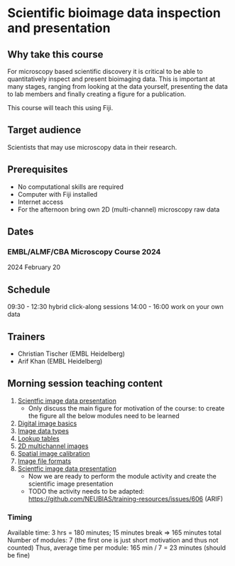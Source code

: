 # Scientific bioimage data inspection and presentation

## Why take this course

For microscopy based scientific discovery it is critical to be able to quantitatively inspect and present bioimaging data. This is important at many stages, ranging from looking at the data yourself, presenting the data to lab members and finally creating a figure for a publication.

This course will teach this using Fiji.

## Target audience

Scientists that may use microscopy data in their research.

## Prerequisites

* No computational skills are required
* Computer with Fiji installed
* Internet access
* For the afternoon bring own 2D (multi-channel) microscopy raw data

## Dates

### EMBL/ALMF/CBA Microscopy Course 2024

2024 February 20 

## Schedule

09:30 - 12:30 hybrid click-along sessions
14:00 - 16:00 work on your own data

## Trainers

- Christian Tischer (EMBL Heidelberg)
- Arif Khan (EMBL Heidelberg)

## Morning session teaching content

1. [Scientfic image data presentation](https://neubias.github.io/training-resources/image_inspection_and_presentation/index.html)
    - Only discuss the main figure for motivation of the course: to create the figure all the below modules need to be learned
1. [Digital image basics](https://neubias.github.io/training-resources/pixels/index.html)
1. [Image data types](https://neubias.github.io/training-resources/datatypes/index.html) 
1. [Lookup tables](https://neubias.github.io/training-resources/lut/index.html)
1. [2D multichannel images](https://neubias.github.io/training-resources/multichannel_images/index.html)
1. [Spatial image calibration](https://neubias.github.io/training-resources/spatial_calibration/index.html) 
1. [Image file formats](https://neubias.github.io/training-resources/image_file_formats/index.html)
1. [Scientfic image data presentation](https://neubias.github.io/training-resources/image_inspection_and_presentation/index.html)
    - Now we are ready to perform the module activity and create the scientific image presentation
    - TODO the activity needs to be adapted: https://github.com/NEUBIAS/training-resources/issues/606  (ARIF)

### Timing

Available time: 3 hrs = 180 minutes; 15 minutes break => 165 minutes total
Number of modules: 7 (the first one is just short motivation and thus not counted)
Thus, average time per module: 165 min / 7 = 23 minutes (should be fine) 

